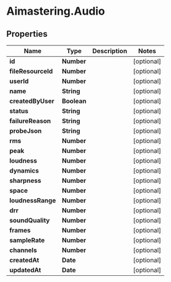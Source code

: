 # Aimastering.Audio

## Properties
Name | Type | Description | Notes
------------ | ------------- | ------------- | -------------
**id** | **Number** |  | [optional] 
**fileResourceId** | **Number** |  | [optional] 
**userId** | **Number** |  | [optional] 
**name** | **String** |  | [optional] 
**createdByUser** | **Boolean** |  | [optional] 
**status** | **String** |  | [optional] 
**failureReason** | **String** |  | [optional] 
**probeJson** | **String** |  | [optional] 
**rms** | **Number** |  | [optional] 
**peak** | **Number** |  | [optional] 
**loudness** | **Number** |  | [optional] 
**dynamics** | **Number** |  | [optional] 
**sharpness** | **Number** |  | [optional] 
**space** | **Number** |  | [optional] 
**loudnessRange** | **Number** |  | [optional] 
**drr** | **Number** |  | [optional] 
**soundQuality** | **Number** |  | [optional] 
**frames** | **Number** |  | [optional] 
**sampleRate** | **Number** |  | [optional] 
**channels** | **Number** |  | [optional] 
**createdAt** | **Date** |  | [optional] 
**updatedAt** | **Date** |  | [optional] 


